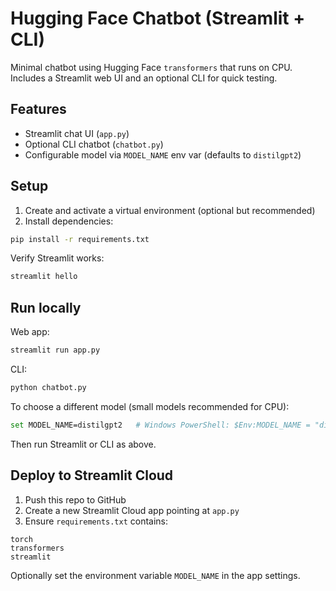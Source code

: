 # Hugging Face Chatbot (Streamlit + CLI)

Minimal chatbot using Hugging Face `transformers` that runs on CPU. Includes a Streamlit web UI and an optional CLI for quick testing.

## Features
- Streamlit chat UI (`app.py`)
- Optional CLI chatbot (`chatbot.py`)
- Configurable model via `MODEL_NAME` env var (defaults to `distilgpt2`)

## Setup
1. Create and activate a virtual environment (optional but recommended)
2. Install dependencies:

```bash
pip install -r requirements.txt
```

Verify Streamlit works:

```bash
streamlit hello
```

## Run locally

Web app:
```bash
streamlit run app.py
```

CLI:
```bash
python chatbot.py
```

To choose a different model (small models recommended for CPU):
```bash
set MODEL_NAME=distilgpt2   # Windows PowerShell: $Env:MODEL_NAME = "distilgpt2"
```

Then run Streamlit or CLI as above.

## Deploy to Streamlit Cloud
1. Push this repo to GitHub
2. Create a new Streamlit Cloud app pointing at `app.py`
3. Ensure `requirements.txt` contains:

```
torch
transformers
streamlit
```

Optionally set the environment variable `MODEL_NAME` in the app settings.
